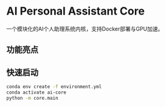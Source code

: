 <!--
 * @Author: @ydzat
 * @Date: 2025-01-31 22:06:43
 * @LastEditors: @ydzat
 * @LastEditTime: 2025-01-31 22:11:57
 * @Description: 
-->
# AI Personal Assistant Core

一个模块化的AI个人助理系统内核，支持Docker部署与GPU加速。

## 功能亮点

## 快速启动
```bash
conda env create -f environment.yml
conda activate ai-core
python -m core.main
```